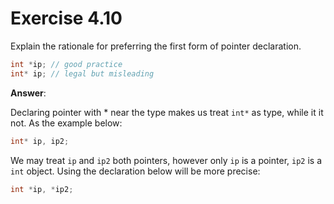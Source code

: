 # Exercise 4.10

Explain the rationale for preferring the first form of pointer declaration.

```cpp
int *ip; // good practice
int* ip; // legal but misleading
```

**Answer**:

Declaring pointer with * near the type makes us treat `int*` as type, while it it not. As the example below:

```cpp
int* ip, ip2;
```

We may treat `ip` and `ip2` both pointers, however only `ip` is a pointer, `ip2` is a `int` object. Using the declaration below will be more precise:

```cpp
int *ip, *ip2;
```